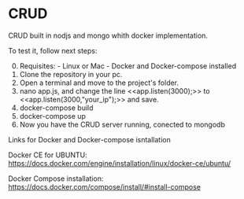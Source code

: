 # CRUD
CRUD built in nodjs and mongo whith docker implementation.

To test it, follow next steps:

  0. Requisites:
    - Linux or Mac
    - Docker and Docker-compose installed
  1. Clone the repository in your pc.
  2. Open a terminal and move to the project's folder.
  3. nano app.js, and change the line <<app.listen(3000);>> to <<app.listen(3000,"your_ip");>> and save.
  4. docker-compose build
  5. docker-compose up
  6. Now you have the CRUD server running, conected to mongodb

Links for Docker and Docker-compose isntallation

Docker CE for UBUNTU: https://docs.docker.com/engine/installation/linux/docker-ce/ubuntu/

Docker Compose installation: https://docs.docker.com/compose/install/#install-compose
